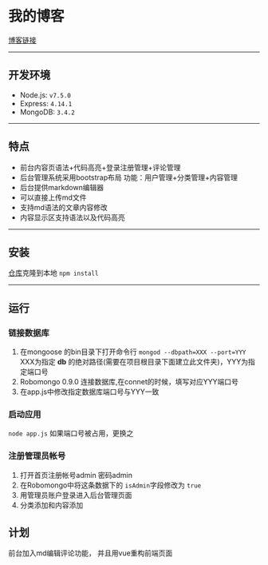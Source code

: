 ﻿# 我的博客
[博客链接](http://139.129.240.16)

----------
## 开发环境
* Node.js: `v7.5.0`
* Express: `4.14.1`
* MongoDB: `3.4.2`

------

## 特点
* 前台内容页语法+代码高亮+登录注册管理+评论管理
* 后台管理系统采用bootstrap布局
  功能：用户管理+分类管理+内容管理
* 后台提供markdown编辑器
* 可以直接上传md文件
* 支持md语法的文章内容修改
* 内容显示区支持语法以及代码高亮

--------

## 安装
[仓库](https://github.com/olyy111/myBlog-zl.git)克隆到本地
`npm install`

---------

## 运行
### 链接数据库
1. 在mongoose 的bin目录下打开命令行 `mongod --dbpath=XXX --port=YYY`
XXX为指定 **db** 的绝对路径(需要在项目根目录下面建立此文件夹)，YYY为指定端口号
2. Robomongo 0.9.0 连接数据库,在connet的时候，填写对应YYY端口号
3. 在app.js中修改指定数据库端口号与YYY一致

### 启动应用
`node app.js`
如果端口号被占用，更换之

### 注册管理员帐号
1. 打开首页注册帐号admin 密码admin
2. 在Robomongo中将这条数据下的 `isAdmin`字段修改为 `true`
3. 用管理员账户登录进入后台管理页面
4. 分类添加和内容添加

## 计划
前台加入md编辑评论功能， 并且用vue重构前端页面
